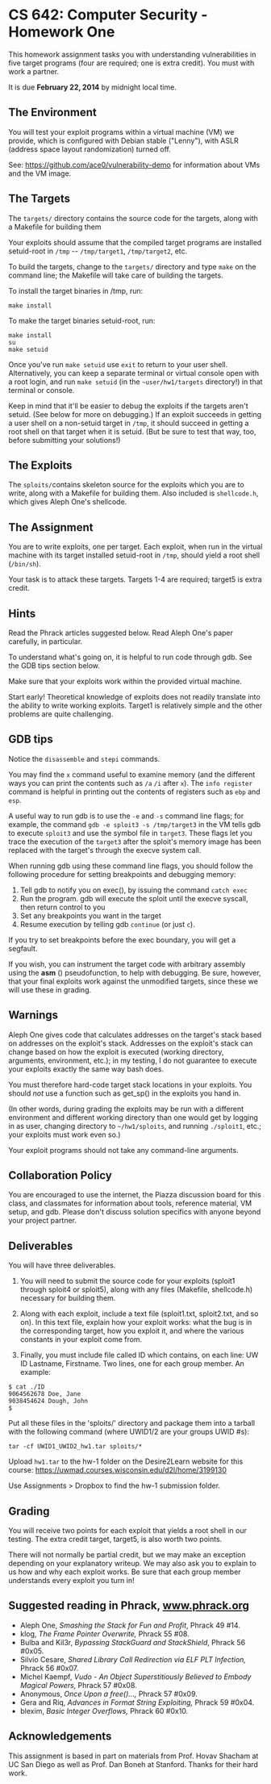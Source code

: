 # CS 642: Computer Security - Homework One

This homework assignment tasks you with understanding vulnerabilities 
in five target programs (four are required; one is extra credit). You must with work a partner.

It is due **February 22, 2014** by midnight local time. 

## The Environment 

You will test your exploit programs within a virtual machine
(VM) we provide, which is configured with Debian stable ("Lenny"), with ASLR (address
space layout randomization) turned off. 

See: https://github.com/ace0/vulnerability-demo for information about VMs and the VM image.

## The Targets

The `targets/` directory contains the source code for the targets, along with a Makefile for building them

Your exploits should assume that the compiled target programs are
installed setuid-root in `/tmp` -- `/tmp/target1`, `/tmp/target2`, etc.

To build the targets, change to the `targets/` directory and type
`make` on the command line; the Makefile will take care of building
the targets.

To install the target binaries in /tmp, run:
```
make install
```

To make the target binaries setuid-root, run:
```
make install
su
make setuid
```
Once you've run `make setuid` use `exit` to return to your user
shell.  Alternatively, you can keep a separate terminal or virtual
console open with a root login, and run `make setuid` (in the
`~user/hw1/targets` directory!) in that terminal or console.

Keep in mind that it'll be easier to debug the exploits if the targets
aren't setuid.  (See below for more on debugging.)  If an exploit
succeeds in getting a user shell on a non-setuid target in `/tmp`, it
should succeed in getting a root shell on that target when it is
setuid.  (But be sure to test that way, too, before submitting your
solutions!)

## The Exploits

The `sploits/`contains skeleton
source for the exploits which you are to write, along with a Makefile
for building them.  Also included is `shellcode.h`, which gives Aleph
One's shellcode.

## The Assignment

You are to write exploits, one per target. Each exploit, when run in
the virtual machine with its target installed setuid-root in `/tmp`,
should yield a root shell (`/bin/sh`).

Your task is to attack these targets. Targets 1-4 are required; target5 is extra credit.

## Hints 

Read the Phrack articles suggested below.  Read Aleph One's paper
carefully, in particular.

To understand what's going on, it is helpful to run code through gdb.
See the GDB tips section below.

Make sure that your exploits work within the provided virtual machine.

Start early! Theoretical knowledge of exploits does not readily
translate into the ability to write working exploits. Target1 is
relatively simple and the other problems are quite challenging.

## GDB tips

Notice the `disassemble` and `stepi` commands.

You may find the `x` command useful to examine memory (and the
different ways you can print the contents such as `/a` `/i`
after `x`). The `info register` command is helpful in printing
out the contents of registers such as `ebp` and `esp`.

A useful way to run gdb is to use the `-e` and `-s` command line flags;
for example, the command `gdb -e sploit3 -s /tmp/target3` in the VM
tells gdb to execute `sploit3` and use the symbol file in `target3`.
These flags let you trace the execution of the `target3` after the
sploit's memory image has been replaced with the target's through the
execve system call.

When running gdb using these command line flags, you should follow
the following procedure for setting breakpoints and debugging memory:

1. Tell gdb to notify you on exec(), by issuing the command `catch
   exec`
2. Run the program.  gdb will execute the sploit until the execve
   syscall, then return control to you
3. Set any breakpoints you want in the target
4. Resume execution by telling gdb `continue` (or just `c`).

If you try to set breakpoints before the exec boundary, you will
get a segfault.

If you wish, you can instrument the target code with arbitrary
assembly using the __asm__ () pseudofunction, to help with debugging.
Be sure, however, that your final exploits work against the unmodified
targets, since these we will use these in grading.

## Warnings 

Aleph One gives code that calculates addresses on the target's stack
based on addresses on the exploit's stack.  Addresses on the exploit's
stack can change based on how the exploit is executed (working
directory, arguments, environment, etc.); in my testing, I do not
guarantee to execute your exploits exactly the same way bash does.

You must therefore hard-code target stack locations in your exploits.
You should *not* use a function such as get_sp() in the exploits you
hand in.

(In other words, during grading the exploits may be run with a different
environment and different working directory than one would get by
logging in as user, changing directory to `~/hw1/sploits`, and running
`./sploit1`, etc.; your exploits must work even so.)

Your exploit programs should not take any command-line arguments.

## Collaboration Policy

You are encouraged to use the internet, the Piazza discussion board for this class, and 
classmates for information about tools, reference material, 
VM setup, and gdb. Please don't discuss solution specifics with anyone beyond your 
project partner.

## Deliverables

You will have three deliverables.

1. You will need to submit the source code for your exploits (sploit1 through sploit4 or sploit5), along
    with any files (Makefile, shellcode.h) necessary for building
    them.

1. Along with each exploit, include a text
    file (sploit1.txt, sploit2.txt, and so on). In this text file,
    explain how your exploit works: what the bug is in the
    corresponding target, how you exploit it, and where the various
    constants in your exploit come from.

1. Finally, you must include file called ID which contains, on each line: 
   UW ID Lastname, Firstname. Two lines, one for each group member. An example:
```
$ cat ./ID
9064562678 Doe, Jane
9038454624 Dough, John
$
```

Put all these files in the 'sploits/' directory and package them into a tarball with the following command (where UWID1/2 are your groups UWID #s):
```
tar -cf UWID1_UWID2_hw1.tar sploits/*
```

Upload `hw1.tar` to the hw-1 folder on the Desire2Learn website for this course:
https://uwmad.courses.wisconsin.edu/d2l/home/3199130

Use Assignments > Dropbox to find the hw-1 submission folder.

## Grading 

You will receive two points for each exploit that yields a root shell in our testing. 
The extra credit target, target5, is also worth two points.

There will not normally be partial credit,
but we may make an exception depending on your explanatory writeup.
We may also ask you to explain to us how and why each exploit works.
Be sure that each group member understands every exploit you turn in!


## Suggested reading in Phrack, www.phrack.org

- Aleph One, *Smashing the Stack for Fun and Profit*, Phrack 49 #14.
- klog, *The Frame Pointer Overwrite,* Phrack 55 #08.
- Bulba and Kil3r, *Bypassing StackGuard and StackShield*, Phrack 56 #0x05.
- Silvio Cesare, *Shared Library Call Redirection via ELF PLT Infection,* Phrack 56 #0x07.
- Michel Kaempf, *Vudo - An Object Superstitiously Believed to Embody Magical Powers,* Phrack 57 #0x08.
- Anonymous, *Once Upon a free()...,* Phrack 57 #0x09.
- Gera and Riq, *Advances in Format String Exploiting,* Phrack 59 #0x04.
- blexim, *Basic Integer Overflows,* Phrack 60 #0x10.

## Acknowledgements
This assignment is based in part on materials from Prof. Hovav Shacham at UC San Diego as well as Prof. Dan Boneh at Stanford. Thanks for their hard work.

